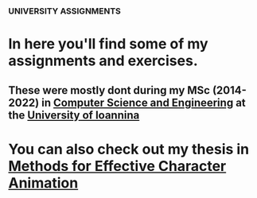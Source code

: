 ### UNIVERSITY ASSIGNMENTS
# In here you'll find some of my assignments and exercises.
  These were mostly dont during my MSc (2014-2022) in [Computer Science and Engineering](https://www.cse.uoi.gr/?lang=en)  at the [University of Ioannina](https://www.uoi.gr/en/)
  ---
# You can also check out my thesis in [Methods for Effective Character Animation](https://github.com/a-dimokas/MethodsForEfficientCharacterAnimation)
